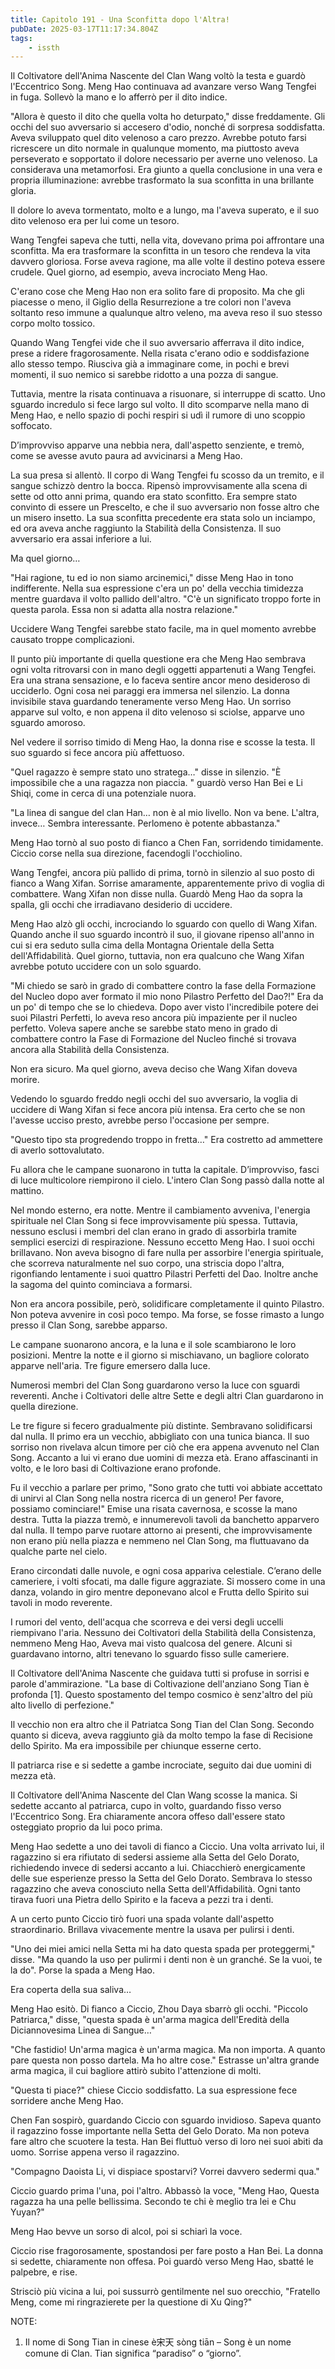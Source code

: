 ```yaml
---
title: Capitolo 191 - Una Sconfitta dopo l'Altra!
pubDate: 2025-03-17T11:17:34.804Z
tags:
    - issth
---
```



Il Coltivatore dell'Anima Nascente del Clan Wang voltò la testa e guardò l'Eccentrico Song. Meng Hao continuava ad avanzare verso Wang Tengfei in fuga. Sollevò la mano e lo afferrò per il dito indice.


"Allora è questo il dito che quella volta ho deturpato," disse freddamente. Gli occhi del suo avversario si accesero d'odio, nonché di sorpresa soddisfatta. Aveva sviluppato quel dito velenoso a caro prezzo. Avrebbe potuto farsi ricrescere un dito normale in qualunque momento, ma piuttosto aveva perseverato e sopportato il dolore necessario per averne uno velenoso. La considerava una metamorfosi. Era giunto a quella conclusione in una vera e propria illuminazione: avrebbe trasformato la sua sconfitta in una brillante gloria.


Il dolore lo aveva tormentato, molto e a lungo, ma l'aveva superato, e il suo dito velenoso era per lui come un tesoro.


Wang Tengfei sapeva che tutti, nella vita, dovevano prima poi affrontare una sconfitta. Ma era trasformare la sconfitta in un tesoro che rendeva la vita davvero gloriosa. Forse aveva ragione, ma alle volte il destino poteva essere crudele. Quel giorno, ad esempio, aveva incrociato Meng Hao.


C'erano cose che Meng Hao non era solito fare di proposito. Ma che gli piacesse o meno, il Giglio della Resurrezione a tre colori non l'aveva soltanto reso immune a qualunque altro veleno, ma aveva reso il suo stesso corpo molto tossico.


Quando Wang Tengfei vide che il suo avversario afferrava il dito indice, prese a ridere fragorosamente. Nella risata c'erano odio e soddisfazione allo stesso tempo. Riusciva già a immaginare come, in pochi e brevi momenti, il suo nemico si sarebbe ridotto a una pozza di sangue.


Tuttavia, mentre la risata continuava a risuonare, si interruppe di scatto. Uno sguardo incredulo si fece largo sul volto. Il dito scomparve nella mano di Meng Hao, e nello spazio di pochi respiri si udì il rumore di uno scoppio soffocato.


D’improvviso apparve una nebbia nera, dall'aspetto senziente, e tremò, come se avesse avuto paura ad avvicinarsi a Meng Hao.


La sua presa si allentò. Il corpo di Wang Tengfei fu scosso da un tremito, e il sangue schizzò dentro la bocca. Ripensò improvvisamente alla scena di sette od otto anni prima, quando era stato sconfitto. Era sempre stato convinto di essere un Prescelto, e che il suo avversario non fosse altro che un misero insetto. La sua sconfitta precedente era stata solo un inciampo, ed ora aveva anche raggiunto la Stabilità della Consistenza. Il suo avversario era assai inferiore a lui.


Ma quel giorno…


"Hai ragione, tu ed io non siamo arcinemici," disse Meng Hao in tono indifferente. Nella sua espressione c'era un po' della vecchia timidezza mentre guardava il volto pallido dell'altro. "C'è un significato troppo forte in questa parola. Essa non si adatta alla nostra relazione."


Uccidere Wang Tengfei sarebbe stato facile, ma in quel momento avrebbe causato troppe complicazioni.


Il punto più importante di quella questione era che Meng Hao sembrava ogni volta ritrovarsi con in mano degli oggetti appartenuti a Wang Tengfei. Era una strana sensazione, e lo faceva sentire ancor meno desideroso di ucciderlo. Ogni cosa nei paraggi era immersa nel silenzio. La donna invisibile stava guardando teneramente verso Meng Hao. Un sorriso apparve sul volto, e non appena il dito velenoso si sciolse, apparve uno sguardo amoroso.


Nel vedere il sorriso timido di Meng Hao, la donna rise e scosse la testa. Il suo sguardo si fece ancora più affettuoso.


"Quel ragazzo è sempre stato uno stratega…" disse in silenzio. "È impossibile che a una ragazza non piaccia. " guardò verso Han Bei e Li Shiqi, come in cerca di una potenziale nuora.


"La linea di sangue del clan Han… non è al mio livello. Non va bene. L'altra, invece… Sembra interessante. Perlomeno è potente abbastanza."


Meng Hao tornò al suo posto di fianco a Chen Fan, sorridendo timidamente. Ciccio corse nella sua direzione, facendogli l'occhiolino.


Wang Tengfei, ancora più pallido di prima, tornò in silenzio al suo posto di fianco a Wang Xifan. Sorrise amaramente, apparentemente privo di voglia di combattere. Wang Xifan non disse nulla. Guardò Meng Hao da sopra la spalla, gli occhi che irradiavano desiderio di uccidere.


Meng Hao alzò gli occhi, incrociando lo sguardo con quello di Wang Xifan. Quando anche il suo sguardo incontrò il suo, il giovane ripenso all'anno in cui si era seduto sulla cima della Montagna Orientale della Setta dell'Affidabilità. Quel giorno, tuttavia, non era qualcuno che Wang Xifan avrebbe potuto uccidere con un solo sguardo.


"Mi chiedo se sarò in grado di combattere contro la fase della Formazione del Nucleo dopo aver formato il mio nono Pilastro Perfetto del Dao?!" Era da un po' di tempo che se lo chiedeva. Dopo aver visto l'incredibile potere dei suoi Pilastri Perfetti, lo aveva reso ancora più impaziente per il nucleo perfetto. Voleva sapere anche se sarebbe stato meno in grado di combattere contro la Fase di Formazione del Nucleo finché si trovava ancora alla Stabilità della Consistenza.


Non era sicuro. Ma quel giorno, aveva deciso che Wang Xifan doveva morire.


Vedendo lo sguardo freddo negli occhi del suo avversario, la voglia di uccidere di Wang Xifan si fece ancora più intensa. Era certo che se non l'avesse ucciso presto, avrebbe perso l'occasione per sempre.


"Questo tipo sta progredendo troppo in fretta…" Era costretto ad ammettere di averlo sottovalutato.


Fu allora che le campane suonarono in tutta la capitale. D’improvviso, fasci di luce multicolore riempirono il cielo. L'intero Clan Song passò dalla notte al mattino.


Nel mondo esterno, era notte. Mentre il cambiamento avveniva, l'energia spirituale nel Clan Song si fece improvvisamente più spessa. Tuttavia, nessuno esclusi i membri del clan erano in grado di assorbirla tramite semplici esercizi di respirazione. Nessuno eccetto Meng Hao. I suoi occhi brillavano. Non aveva bisogno di fare nulla per assorbire l'energia spirituale, che scorreva naturalmente nel suo corpo, una striscia dopo l'altra, rigonfiando lentamente i suoi quattro Pilastri Perfetti del Dao. Inoltre anche la sagoma del quinto cominciava a formarsi.


Non era ancora possibile, però, solidificare completamente il quinto Pilastro. Non poteva avvenire in così poco tempo. Ma forse, se fosse rimasto a lungo presso il Clan Song, sarebbe apparso.


Le campane suonarono ancora, e la luna e il sole scambiarono le loro posizioni. Mentre la notte e il giorno si mischiavano, un bagliore colorato apparve nell'aria. Tre figure emersero dalla luce.


Numerosi membri del Clan Song guardarono verso la luce con sguardi reverenti. Anche i Coltivatori delle altre Sette e degli altri Clan guardarono in quella direzione.


Le tre figure si fecero gradualmente più distinte. Sembravano solidificarsi dal nulla. Il primo era un vecchio, abbigliato con una tunica bianca. Il suo sorriso non rivelava alcun timore per ciò che era appena avvenuto nel Clan Song. Accanto a lui vi erano due uomini di mezza età. Erano affascinanti in volto, e le loro basi di Coltivazione erano profonde.


Fu il vecchio a parlare per primo, "Sono grato che tutti voi abbiate accettato di unirvi al Clan Song nella nostra ricerca di un genero! Per favore, possiamo cominciare!" Emise una risata cavernosa, e scosse la mano destra. Tutta la piazza tremò, e innumerevoli tavoli da banchetto apparvero dal nulla. Il tempo parve ruotare attorno ai presenti, che improvvisamente non erano più nella piazza e nemmeno nel Clan Song, ma fluttuavano da qualche parte nel cielo.


Erano circondati dalle nuvole, e ogni cosa appariva celestiale. C’erano delle cameriere, i volti sfocati, ma dalle figure aggraziate. Si mossero come in una danza, volando in giro mentre deponevano alcol e Frutta dello Spirito sui tavoli in modo reverente.


I rumori del vento, dell'acqua che scorreva e dei versi degli uccelli riempivano l'aria. Nessuno dei Coltivatori della Stabilità della Consistenza, nemmeno Meng Hao, Aveva mai visto qualcosa del genere. Alcuni si guardavano intorno, altri tenevano lo sguardo fisso sulle cameriere.


Il Coltivatore dell'Anima Nascente che guidava tutti si profuse in sorrisi e parole d'ammirazione. "La base di Coltivazione dell'anziano Song Tian è profonda [1]. Questo spostamento del tempo cosmico è senz'altro del più alto livello di perfezione."


Il vecchio non era altro che il Patriatca Song Tian del Clan Song. Secondo quanto si diceva, aveva raggiunto già da molto tempo la fase di Recisione dello Spirito. Ma era impossibile per chiunque esserne certo.


Il patriarca rise e si sedette a gambe incrociate, seguito dai due uomini di mezza età.


Il Coltivatore dell'Anima Nascente del Clan Wang scosse la manica. Si sedette accanto al patriarca, cupo in volto, guardando fisso verso l'Eccentrico Song. Era chiaramente ancora offeso dall'essere stato osteggiato proprio da lui poco prima.


Meng Hao sedette a uno dei tavoli di fianco a Ciccio. Una volta arrivato lui, il ragazzino si era rifiutato di sedersi assieme alla Setta del Gelo Dorato, richiedendo invece di sedersi accanto a lui. Chiacchierò energicamente delle sue esperienze presso la Setta del Gelo Dorato. Sembrava lo stesso ragazzino che aveva conosciuto nella Setta dell'Affidabilità. Ogni tanto tirava fuori una Pietra dello Spirito e la faceva a pezzi tra i denti.


A un certo punto Ciccio tirò fuori una spada volante dall'aspetto straordinario. Brillava vivacemente mentre la usava per pulirsi i denti.


"Uno dei miei amici nella Setta mi ha dato questa spada per proteggermi," disse. "Ma quando la uso per pulirmi i denti non è un granché. Se la vuoi, te la do". Porse la spada a Meng Hao.


Era coperta della sua saliva…


Meng Hao esitò. Di fianco a Ciccio, Zhou Daya sbarrò gli occhi. "Piccolo Patriarca," disse, "questa spada è un'arma magica dell'Eredità della Diciannovesima Linea di Sangue…"


"Che fastidio! Un'arma magica è un'arma magica. Ma non importa. A quanto pare questa non posso dartela. Ma ho altre cose." Estrasse un'altra grande arma magica, il cui bagliore attirò subito l'attenzione di molti.


"Questa ti piace?" chiese Ciccio soddisfatto. La sua espressione fece sorridere anche Meng Hao.


Chen Fan sospirò, guardando Ciccio con sguardo invidioso. Sapeva quanto il ragazzino fosse importante nella Setta del Gelo Dorato. Ma non poteva fare altro che scuotere la testa.
Han Bei fluttuò verso di loro nei suoi abiti da uomo. Sorrise appena verso il ragazzino.


"Compagno Daoista Li, vi dispiace spostarvi? Vorrei davvero sedermi qua."


Ciccio guardo prima l'una, poi l'altro. Abbassò la voce, "Meng Hao, Questa ragazza ha una pelle bellissima. Secondo te chi è meglio tra lei e Chu Yuyan?"


Meng Hao bevve un sorso di alcol, poi si schiarì la voce.


Ciccio rise fragorosamente, spostandosi per fare posto a Han Bei. La donna si sedette, chiaramente non offesa. Poi guardò verso Meng Hao, sbatté le palpebre, e rise.


Strisciò più vicina a lui, poi sussurrò gentilmente nel suo orecchio, "Fratello Meng, come mi ringrazierete per la questione di Xu Qing?"


NOTE:


1. Il nome di Song Tian in cinese è宋天 sòng tiān – Song è un nome comune di Clan. Tian significa “paradiso” o “giorno”.
                                


                                



